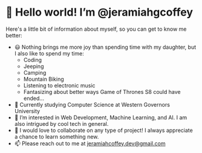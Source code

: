 # 👋 Hello world! I’m @jeramiahgcoffey

Here's a little bit of information about myself, so you can get to know me better:

- 😃 Nothing brings me more joy than spending time with my daughter, but I also like to spend my time:
    - Coding
    - Jeeping
    - Camping
    - Mountain Biking
    - Listening to electronic music
    - Fantasizing about better ways Game of Thrones S8 could have ended...
- 🌱 Currently studying Computer Science at Western Governors University
- 👀 I’m interested in Web Development, Machine Learning, and AI. I am also intrigued by cool tech in general.
- 💞️ I would love to collaborate on any type of project! I always appreciate a chance to learn something new.
- 📫 Please reach out to me at jeramiahcoffey.dev@gmail.com

<!---
jeramiahgcoffey/jeramiahgcoffey is a ✨ special ✨ repository because its `README.md` (this file) appears on your GitHub profile.
You can click the Preview link to take a look at your changes.
--->

